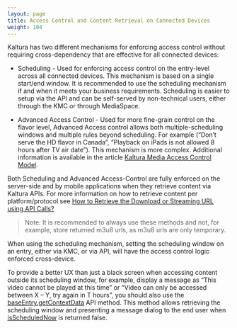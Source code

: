 ```yaml
---
layout: page
title: Access Control and Content Retrieval on Connected Devices
weight: 104
---
```



Kaltura has two different mechanisms for enforcing access control without requiring cross-dependency that are effective for all connected devices:

* Scheduling - Used for enforcing access control on the entry-level across all connected devices. This mechanism is based on a single start/end window. It is recommended to use the scheduling mechanism if and when it meets your business requirements. Scheduling is easier to setup via the API and can be self-served by non-technical users, either through the KMC or through MediaSpace.

* Advanced Access Control - Used for more fine-grain control on the flavor level, Advanced Access control allows both multiple-scheduling windows and multiple rules beyond scheduling. For example (“Don’t serve the HD flavor in Canada”, “Playback on iPads is not allowed 8 hours after TV air date”). This mechanism is more complex. Additional information is available in the article [Kaltura Media Access Control Model](https://vpaas.kaltura.com/documentation/Secure_Control_and_Govern/kaltura-media-access-control-model.html).
  
Both Scheduling and Advanced Access-Control are fully enforced on the server-side and by mobile applications when they retrieve content via Kaltura APIs. For more information on how to retrieve content per platform/protocol see [How to Retrieve the Download or Streaming URL using API Calls?](https://vpaas.kaltura.com/documentation/deliver-and-distribute-media/retrieve-download-or-streaming-url-using-api-calls.html)

>Note: It is recommended to always use these methods and not, for example, store returned m3u8 urls, as m3u8 urls are only temporary.

When using the scheduling mechanism, setting the scheduling window on an entry, either via KMC, or via API, will have the access control logic enforced cross-device.

To provide a better UX than just a black screen when accessing content outside its scheduling window, for example, display a message as “This video cannot be played at this time” or “Video can only be accessed between X – Y, try again in T hours”, you should also use the <a href="https://developer.kaltura.com/api-docs/#/baseEntry.getContextData">baseEntry.getContextData</a> API method. This method allows retrieving the scheduling window and presenting a message dialog to the end user when <a href="https://developer.kaltura.com/api-docs/#/KalturaEntryContextDataResult">isScheduledNow</a> is returned false.
